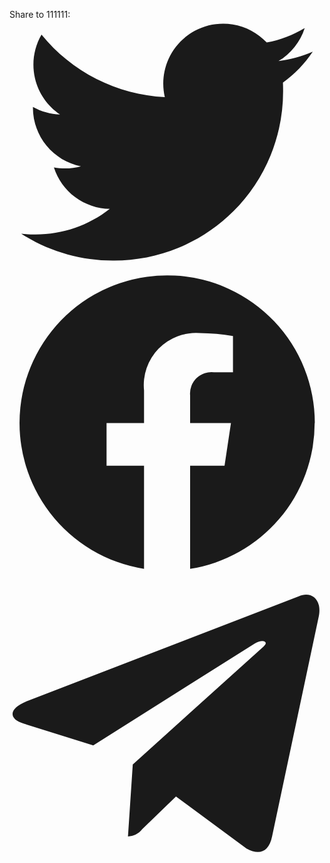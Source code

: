
<p>Share to 111111:
    <a href="#0"><svg viewBox="0 0 18 14" xmlns="http://www.w3.org/2000/svg" fill="currentColor"><path d="M5.90944 13.7676C7.18903 13.7764 8.45762 13.5308 9.64152 13.0452C10.8254 12.5596 11.901 11.8436 12.8058 10.9387C13.7107 10.0339 14.4267 8.95831 14.9123 7.77442C15.398 6.59052 15.6435 5.32193 15.6347 4.04234C15.6347 3.89424 15.6318 3.74692 15.6251 3.6004C16.294 3.11637 16.8714 2.51704 17.3301 1.83048C16.7065 2.10711 16.0448 2.28853 15.3673 2.36867C16.081 1.9415 16.6151 1.26951 16.8702 0.47784C16.1993 0.875917 15.4653 1.15658 14.7 1.30773C14.1847 0.759649 13.5031 0.396688 12.7607 0.275024C12.0184 0.153359 11.2566 0.279775 10.5933 0.634706C9.93003 0.989637 9.40223 1.55329 9.09159 2.23844C8.78095 2.92358 8.7048 3.69201 8.87492 4.4248C7.51583 4.35687 6.18622 4.00382 4.97245 3.38858C3.75868 2.77334 2.6879 1.90967 1.82965 0.853666C1.39239 1.60611 1.2584 2.49693 1.45497 3.3447C1.65154 4.19248 2.16388 4.93344 2.88765 5.41668C2.34485 5.40017 1.81395 5.25358 1.33958 4.98925C1.3388 5.00353 1.3388 5.01782 1.3388 5.03287C1.33896 5.82207 1.61213 6.58691 2.11194 7.19765C2.61176 7.8084 3.30746 8.22744 4.08103 8.38371C3.57776 8.52103 3.0497 8.5411 2.53745 8.4424C2.75578 9.12162 3.18095 9.7156 3.75349 10.1413C4.32603 10.5669 5.01731 10.803 5.73063 10.8164C4.51983 11.7668 3.02454 12.2822 1.48533 12.2798C1.21283 12.2799 0.940561 12.264 0.669922 12.2322C2.23287 13.2363 4.05177 13.7693 5.90944 13.7676Z"></path></svg></a>
    <a href="#0"><svg viewBox="0 0 20 20" xmlns="http://www.w3.org/2000/svg" fill="currentColor"><path d="M19.375 10.06a9.383 9.383 0 0 1-7.907 9.257V12.77h2.185l.408-2.71h-2.593V8.3a1.356 1.356 0 0 1 1.521-1.468h1.2V4.53a14.7 14.7 0 0 0-2.1-.182 3.31 3.31 0 0 0-3.547 3.643v2.068h-2.38v2.71h2.38v6.546a9.374 9.374 0 1 1 10.843-9.257z"></path></svg></a>
    <a href="#0"><svg viewBox="0 0 18 16" xmlns="http://www.w3.org/2000/svg" fill="currentColor"><path d="M16.5257 0.95613L0.992894 6.94483C-0.066948 7.37023 -0.061323 7.96196 0.800144 8.22551L4.78605 9.46968L14.0138 3.64787C14.4499 3.3832 14.8494 3.52537 14.5213 3.81704L7.04397 10.5643L7.12095 10.6987L7.04397 10.5649L6.76974 14.675C6.92584 14.6731 7.07947 14.6358 7.21913 14.566C7.35878 14.4963 7.48083 14.3958 7.57613 14.2721L9.51318 12.389L13.5423 15.3662C14.2841 15.7748 14.8191 15.5629 15.004 14.6773L17.6491 2.21212C17.9199 1.12644 17.2349 0.634171 16.5258 0.956163"></path></svg></a>
</p>